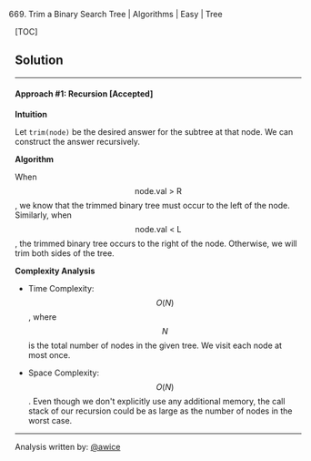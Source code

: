 669. Trim a Binary Search Tree | Algorithms | Easy | Tree

[TOC]

## Solution

---
#### Approach #1: Recursion [Accepted]

**Intuition**

Let `trim(node)` be the desired answer for the subtree at that node.  We can construct the answer recursively.

**Algorithm**

When $$\text{node.val > R}$$, we know that the trimmed binary tree must occur to the left of the node. Similarly, when $$\text{node.val < L}$$, the trimmed binary tree occurs to the right of the node. Otherwise, we will trim both sides of the tree.



**Complexity Analysis**

* Time Complexity:  $$O(N)$$, where $$N$$ is the total number of nodes in the given tree.  We visit each node at most once.

* Space Complexity: $$O(N)$$.  Even though we don't explicitly use any additional memory, the call stack of our recursion could be as large as the number of nodes in the worst case.

---
Analysis written by: [@awice](https://leetcode.com/awice)
